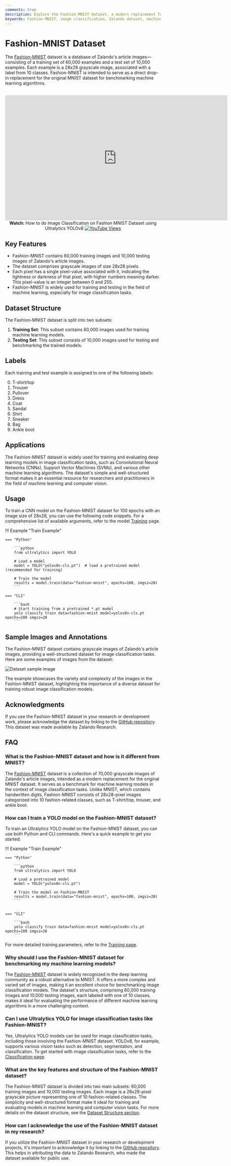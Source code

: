 ```yaml
---
comments: true
description: Explore the Fashion-MNIST dataset, a modern replacement for MNIST with 70,000 Zalando article images. Ideal for benchmarking machine learning models.
keywords: Fashion-MNIST, image classification, Zalando dataset, machine learning, deep learning, CNN, dataset overview
---
```


# Fashion-MNIST Dataset

The [Fashion-MNIST](https://github.com/zalandoresearch/fashion-mnist) dataset is a database of Zalando's article images—consisting of a training set of 60,000 examples and a test set of 10,000 examples. Each example is a 28x28 grayscale image, associated with a label from 10 classes. Fashion-MNIST is intended to serve as a direct drop-in replacement for the original MNIST dataset for benchmarking machine learning algorithms.

<p align="center">
  <br>
  <iframe loading="lazy" width="720" height="405" src="https://www.youtube.com/embed/eX5ad6udQ9Q"
    title="YouTube video player" frameborder="0"
    allow="accelerometer; autoplay; clipboard-write; encrypted-media; gyroscope; picture-in-picture; web-share"
    allowfullscreen>
  </iframe>
  <br>
  <strong>Watch:</strong> How to do Image Classification on Fashion MNIST Dataset using Ultralytics YOLOv8 <a href="https://www.youtube.com/watch?v=eX5ad6udQ9Q" alt="YouTube Views"><img src="https://img.shields.io/youtube/views/eX5ad6udQ9Q" alt="YouTube Views"></a>
</p>

## Key Features

- Fashion-MNIST contains 60,000 training images and 10,000 testing images of Zalando's article images.
- The dataset comprises grayscale images of size 28x28 pixels.
- Each pixel has a single pixel-value associated with it, indicating the lightness or darkness of that pixel, with higher numbers meaning darker. This pixel-value is an integer between 0 and 255.
- Fashion-MNIST is widely used for training and testing in the field of machine learning, especially for image classification tasks.

## Dataset Structure

The Fashion-MNIST dataset is split into two subsets:

1. **Training Set**: This subset contains 60,000 images used for training machine learning models.
2. **Testing Set**: This subset consists of 10,000 images used for testing and benchmarking the trained models.

## Labels

Each training and test example is assigned to one of the following labels:

0. T-shirt/top
1. Trouser
2. Pullover
3. Dress
4. Coat
5. Sandal
6. Shirt
7. Sneaker
8. Bag
9. Ankle boot

## Applications

The Fashion-MNIST dataset is widely used for training and evaluating deep learning models in image classification tasks, such as Convolutional Neural Networks (CNNs), Support Vector Machines (SVMs), and various other machine learning algorithms. The dataset's simple and well-structured format makes it an essential resource for researchers and practitioners in the field of machine learning and computer vision.

## Usage

To train a CNN model on the Fashion-MNIST dataset for 100 epochs with an image size of 28x28, you can use the following code snippets. For a comprehensive list of available arguments, refer to the model [Training](../../modes/train.md) page.

!!! Example "Train Example"

    === "Python"

        ```python
        from ultralytics import YOLO

        # Load a model
        model = YOLO("yolov8n-cls.pt")  # load a pretrained model (recommended for training)

        # Train the model
        results = model.train(data="fashion-mnist", epochs=100, imgsz=28)
        ```

    === "CLI"

        ```bash
        # Start training from a pretrained *.pt model
        yolo classify train data=fashion-mnist model=yolov8n-cls.pt epochs=100 imgsz=28
        ```

## Sample Images and Annotations

The Fashion-MNIST dataset contains grayscale images of Zalando's article images, providing a well-structured dataset for image classification tasks. Here are some examples of images from the dataset:

![Dataset sample image](https://user-images.githubusercontent.com/26833433/239359139-ce0a434e-9056-43e0-a306-3214f193dcce.png)

The example showcases the variety and complexity of the images in the Fashion-MNIST dataset, highlighting the importance of a diverse dataset for training robust image classification models.

## Acknowledgments

If you use the Fashion-MNIST dataset in your research or development work, please acknowledge the dataset by linking to the [GitHub repository](https://github.com/zalandoresearch/fashion-mnist). This dataset was made available by Zalando Research.

## FAQ

### What is the Fashion-MNIST dataset and how is it different from MNIST?

The [Fashion-MNIST](https://github.com/zalandoresearch/fashion-mnist) dataset is a collection of 70,000 grayscale images of Zalando's article images, intended as a modern replacement for the original MNIST dataset. It serves as a benchmark for machine learning models in the context of image classification tasks. Unlike MNIST, which contains handwritten digits, Fashion-MNIST consists of 28x28-pixel images categorized into 10 fashion-related classes, such as T-shirt/top, trouser, and ankle boot.

### How can I train a YOLO model on the Fashion-MNIST dataset?

To train an Ultralytics YOLO model on the Fashion-MNIST dataset, you can use both Python and CLI commands. Here's a quick example to get you started:

!!! Example "Train Example"

    === "Python"
    
        ```python
        from ultralytics import YOLO

        # Load a pretrained model
        model = YOLO("yolov8n-cls.pt")

        # Train the model on Fashion-MNIST
        results = model.train(data="fashion-mnist", epochs=100, imgsz=28)
        ```
    

    === "CLI"
    
        ```bash
        yolo classify train data=fashion-mnist model=yolov8n-cls.pt epochs=100 imgsz=28
        ```

For more detailed training parameters, refer to the [Training page](../../modes/train.md).

### Why should I use the Fashion-MNIST dataset for benchmarking my machine learning models?

The [Fashion-MNIST](https://github.com/zalandoresearch/fashion-mnist) dataset is widely recognized in the deep learning community as a robust alternative to MNIST. It offers a more complex and varied set of images, making it an excellent choice for benchmarking image classification models. The dataset's structure, comprising 60,000 training images and 10,000 testing images, each labeled with one of 10 classes, makes it ideal for evaluating the performance of different machine learning algorithms in a more challenging context.

### Can I use Ultralytics YOLO for image classification tasks like Fashion-MNIST?

Yes, Ultralytics YOLO models can be used for image classification tasks, including those involving the Fashion-MNIST dataset. YOLOv8, for example, supports various vision tasks such as detection, segmentation, and classification. To get started with image classification tasks, refer to the [Classification page](https://docs.ultralytics.com/tasks/classify/).

### What are the key features and structure of the Fashion-MNIST dataset?

The Fashion-MNIST dataset is divided into two main subsets: 60,000 training images and 10,000 testing images. Each image is a 28x28-pixel grayscale picture representing one of 10 fashion-related classes. The simplicity and well-structured format make it ideal for training and evaluating models in machine learning and computer vision tasks. For more details on the dataset structure, see the [Dataset Structure section](#dataset-structure).

### How can I acknowledge the use of the Fashion-MNIST dataset in my research?

If you utilize the Fashion-MNIST dataset in your research or development projects, it's important to acknowledge it by linking to the [GitHub repository](https://github.com/zalandoresearch/fashion-mnist). This helps in attributing the data to Zalando Research, who made the dataset available for public use.
